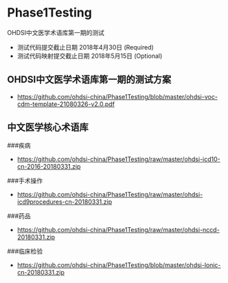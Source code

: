 # Phase1Testing
OHDSI中文医学术语库第一期的测试

* 测试代码提交截止日期 2018年4月30日 (Required)
 * 测试代码映射提交截止日期 2018年5月15日 (Optional)

## OHDSI中文医学术语库第一期的测试方案
* https://github.com/ohdsi-china/Phase1Testing/blob/master/ohdsi-voc-cdm-template-21080326-v2.0.pdf

## 中文医学核心术语库

###疾病

* https://github.com/ohdsi-china/Phase1Testing/raw/master/ohdsi-icd10-cn-2016-20180331.zip

###手术操作

* https://github.com/ohdsi-china/Phase1Testing/raw/master/ohdsi-icd9procedures-cn-20180331.zip

###药品

* https://github.com/ohdsi-china/Phase1Testing/raw/master/ohdsi-nccd-20180331.zip

###临床检验

* https://github.com/ohdsi-china/Phase1Testing/blob/master/ohdsi-lonic-cn-20180331.zip
